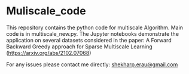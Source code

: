 # Muliscale_code

This repository contains the python code for multiscale Algorithm. Main code is in multiscale_new.py. The Jupyter notebooks demonstrate the application on several datasets considered in the paper: A Forward Backward Greedy approach for Sparse Multiscale Learning (https://arxiv.org/abs/2102.07068)

For any issues please contact me directly: shekharp.erau@gmail.com
